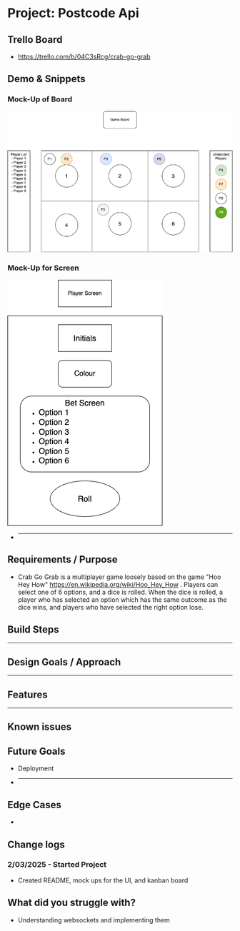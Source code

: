 # Project: Postcode Api

## Trello Board

- https://trello.com/b/04C3sRcg/crab-go-grab

## Demo & Snippets

### Mock-Up of Board

![Mock Board](mocks/Game-Board.png)

### Mock-Up for Screen

![Player Screen](mocks/Player-Screen.png)

- ***

## Requirements / Purpose

- Crab Go Grab is a multiplayer game loosely based on the game "Hoo Hey How" https://en.wikipedia.org/wiki/Hoo_Hey_How . Players can select one of 6 options, and a dice is rolled. When the dice is rolled, a player who has selected an option which has the same outcome as the dice wins, and players who have selected the right option lose.

## Build Steps

---

## Design Goals / Approach

---

## Features

---

## Known issues

## Future Goals

- Deployment
- ***

## Edge Cases

-

## Change logs

### 2/03/2025 - Started Project

- Created README, mock ups for the UI, and kanban board

## What did you struggle with?

- Understanding websockets and implementing them
